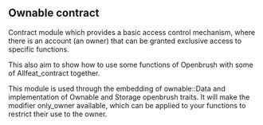 ## Ownable contract

Contract module which provides a basic access control mechanism, where there is an account (an owner) that can be granted exclusive access to specific functions.

This also aim to show how to use some functions of Openbrush with some of Allfeat_contract together.

This module is used through the embedding of ownable::Data and implementation of Ownable and Storage openbrush traits. It will make the modifier only_owner available, which can be applied to your functions to restrict their use to the owner.